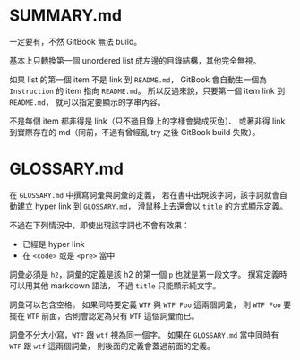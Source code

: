 SUMMARY.md
==========

一定要有，不然 GitBook 無法 build。

基本上只轉換第一個 unordered list 成左邊的目錄結構，其他完全無視。

如果 list 的第一個 item 不是 link 到 `README.md`，
GitBook 會自動生一個為 `Instruction` 的 item 指向 `README.md`。
所以反過來說，只要第一個 item link 到 `README.md`，
就可以指定要顯示的字串內容。

不是每個 item 都非得是 link（只不過目錄上的字樣會變成灰色）、
或著非得 link 到實際存在的 md（同前，不過有曾經亂 try 之後 GitBook build 失敗）。


GLOSSARY.md
===========

在 `GLOSSARY.md` 中撰寫詞彙與詞彙的定義，
若在書中出現該字詞，該字詞就會自動建立 hyper link 到 `GLOSSARY.md`，
滑鼠移上去還會以 `title` 的方式顯示定義。

不過在下列情況中，即使出現該字詞也不會有效果：

* 已經是 hyper link
* 在 `<code>` 或是 `<pre>` 當中

詞彙必須是 `h2`，詞彙的定義是該 h2 的第一個 `p` 也就是第一段文字。
撰寫定義時可以用其他 markdown 語法，
不過 `title` 只能顯示純文字。

詞彙可以包含空格。
如果同時要定義 `WTF` 與 `WTF Foo` 這兩個詞彙，
則 `WTF Foo` 要擺在 `WTF` 前面，否則會認定為只有 `WTF` 這個詞彙而已。

詞彙不分大小寫，`WTF` 跟 `wtf` 視為同一個字。
如果在 `GLOSSARY.md` 當中同時有 `WTF` 跟 `wtf` 這兩個詞彙，
則後面的定義會蓋過前面的定義。
